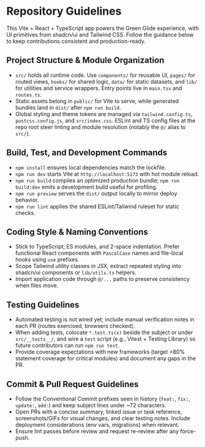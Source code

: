 # Repository Guidelines

This Vite + React + TypeScript app powers the Green Glide experience, with UI primitives from shadcn/ui and Tailwind CSS. Follow the guidance below to keep contributions consistent and production-ready.

## Project Structure & Module Organization
- `src/` holds all runtime code. Use `components/` for reusable UI, `pages/` for routed views, `hooks/` for shared logic, `data/` for static datasets, and `lib/` for utilities and service wrappers. Entry points live in `main.tsx` and `routes.ts`.
- Static assets belong in `public/` for Vite to serve, while generated bundles land in `dist/` after `npm run build`.
- Global styling and theme tokens are managed via `tailwind.config.ts`, `postcss.config.js`, and `src/index.css`. ESLint and TS config files at the repo root steer linting and module resolution (notably the `@/` alias to `src/`).

## Build, Test, and Development Commands
- `npm install` ensures local dependencies match the lockfile.
- `npm run dev` starts Vite at `http://localhost:5173` with hot module reload.
- `npm run build` compiles an optimized production bundle; `npm run build:dev` emits a development build useful for profiling.
- `npm run preview` serves the `dist/` output locally to mirror deploy behavior.
- `npm run lint` applies the shared ESLint/Tailwind ruleset for static checks.

## Coding Style & Naming Conventions
- Stick to TypeScript, ES modules, and 2-space indentation. Prefer functional React components with `PascalCase` names and file-local hooks using `use` prefixes.
- Scope Tailwind utility classes in JSX; extract repeated styling into shadcn/ui components or `lib/utils.ts` helpers.
- Import application code through `@/...` paths to preserve consistency when files move.

## Testing Guidelines
- Automated testing is not wired yet; include manual verification notes in each PR (routes exercised, browsers checked).
- When adding tests, colocate `*.test.ts(x)` beside the subject or under `src/__tests__/`, and wire a `test` script (e.g., Vitest + Testing Library) so future contributors can run `npm run test`.
- Provide coverage expectations with new frameworks (target >80% statement coverage for critical modules) and document any gaps in the PR.

## Commit & Pull Request Guidelines
- Follow the Conventional Commit prefixes seen in history (`feat:`, `fix:`, `update:`, `add:`) and keep subject lines under ~72 characters.
- Open PRs with a concise summary, linked issue or task reference, screenshots/GIFs for visual changes, and clear testing notes. Include deployment considerations (env vars, migrations) when relevant.
- Ensure lint passes before review and request re-review after any force-push.
